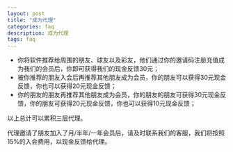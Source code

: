 ```yaml
---
layout: post
title: "成为代理"
categories: faq
description: 成为代理
tags: faq
---
```

* 你将软件推荐给周围的朋友、球友以及彩友，他们通过你的邀请码注册充值成为我们的会员后，你即可获得我们的现金反馈30元；
* 被你推荐的朋友入会后再推荐其他朋友成为会员，你的朋友可以获得30元现金反馈，你也可以获得20元现金反馈；
* 你的朋友的朋友再推荐其他朋友成为会员，你的朋友的朋友可获得30元现金反馈，你的朋友可获得20元现金反馈，你也可以获得10元现金反馈；

以上总计可以累积三层代理。

代理邀请了朋友加入了月/半年/一年会员后，请及时联系我们的客服，我们将按照15%的入会费用，以现金反馈给代理。
